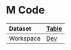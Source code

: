 



# M Code

|Dataset|[Table](./../Table.md)|
| :--- | :--- |
|Workspace|[Dev](../../Workspaces/Dev.md)|
